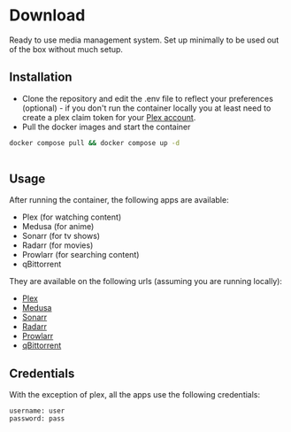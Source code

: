 
# Download

Ready to use media management system.
Set up minimally to be used out of the box without much setup.




## Installation

- Clone the repository and edit the .env file to reflect your preferences (optional) - if you don't run the container locally you at least need to create a plex claim token for your [Plex account](https://plex.tv/claim).
- Pull the docker images and start the container

```bash
docker compose pull && docker compose up -d
  
```



## Usage

After running the container, the following apps are available:
- Plex (for watching content)
- Medusa (for anime)
- Sonarr (for tv shows)
- Radarr (for movies)
- Prowlarr (for searching content)
- qBittorrent

They are available on the following urls (assuming you are running locally):

- [Plex](http://localhost:32400/)
- [Medusa](http://localhost:8081/)
- [Sonarr](http://localhost:8989/)
- [Radarr](http://localhost:7878/)
- [Prowlarr](http://localhost:9696/)
- [qBittorrent](http://localhost:8080/)

## Credentials
With the exception of plex, all the apps use the following credentials:

```
username: user
password: pass

```